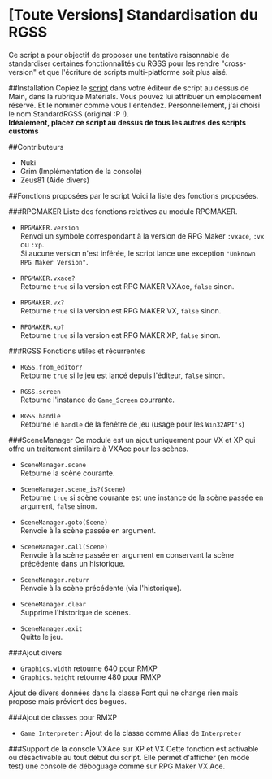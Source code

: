[Toute Versions] Standardisation du RGSS
=======================

Ce script a pour objectif de proposer une tentative raisonnable de standardiser certaines fonctionnalités du RGSS pour les rendre "cross-version" et que l'écriture de scripts multi-platforme soit plus aisé.

##Installation
Copiez le [script](https://github.com/nukiFW/RPGMaker/blob/master/StandardizeRGSS/script.rb) dans votre éditeur de script au dessus de Main, dans la rubrique Materials. Vous pouvez lui attribuer un emplacement réservé. Et le nommer comme vous l'entendez. Personnellement, j'ai choisi le nom StandardRGSS (original :P !).  
**Idéalement, placez ce script au dessus de tous les autres des scripts customs**


##Contributeurs

*    Nuki 
*    Grim (Implémentation de la console)
*    Zeus81 (Aide divers)

##Fonctions proposées par le script 
Voici la liste des fonctions proposées.

###RPGMAKER
Liste des fonctions relatives au module RPGMAKER.

*    `RPGMAKER.version`  
     Renvoi un symbole correspondant à la version de RPG Maker `:vxace`, `:vx` ou `:xp`.  
     Si aucune version n'est inférée, le script lance une exception `"Unknown RPG Maker Version"`.

*    `RPGMAKER.vxace?`  
     Retourne `true` si la version est RPG MAKER VXAce, `false` sinon. 

*    `RPGMAKER.vx?`  
     Retourne `true` si la version est RPG MAKER VX, `false` sinon. 

*    `RPGMAKER.xp?`  
     Retourne `true` si la version est RPG MAKER XP, `false` sinon. 

###RGSS
Fonctions utiles et récurrentes

*    `RGSS.from_editor?`  
     Retourne `true` si le jeu est lancé depuis l'éditeur, `false` sinon. 

*    `RGSS.screen`  
     Retourne l'instance de `Game_Screen` courrante.

*    `RGSS.handle`  
     Retourne le `handle` de la fenêtre de jeu (usage pour les `Win32API's`)

###SceneManager
Ce module est un ajout uniquement pour VX et XP qui offre un traitement similaire à VXAce pour les scènes.

*    `SceneManager.scene`  
     Retourne la scène courante. 

*    `SceneManager.scene_is?(Scene)`  
     Retourne `true` si scène courante est une instance de la scène passée en argument, `false` sinon. 

*    `SceneManager.goto(Scene)`  
     Renvoie à la scène passée en argument.

*    `SceneManager.call(Scene)`  
     Renvoie à la scène passée en argument en conservant la scène précédente dans un historique.

*    `SceneManager.return`  
     Renvoie à la scène précédente (via l'historique).

*    `SceneManager.clear`  
     Supprime l'historique de scènes.

*    `SceneManager.exit`  
     Quitte le jeu.

###Ajout divers

*    `Graphics.width` retourne 640 pour RMXP
*    `Graphics.height` retourne 480 pour RMXP

Ajout de divers données dans la classe Font qui ne change rien mais propose mais prévient des bogues.


###Ajout de classes pour RMXP

*    `Game_Interpreter` : Ajout de la classe comme Alias de `Interpreter`

###Support de la console VXAce sur XP et VX
Cette fonction est activable ou désactivable au tout début du script. Elle permet d'afficher (en mode test) une console de déboguage comme sur RPG Maker VX Ace.
